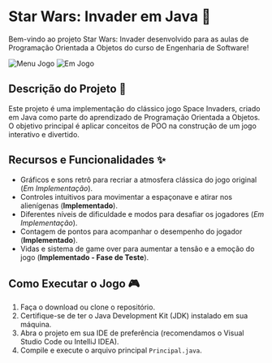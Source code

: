 # Star Wars: Invader em Java :rocket:

Bem-vindo ao projeto Star Wars: Invader desenvolvido para as aulas de Programação Orientada a Objetos do curso de Engenharia de Software!

![Menu Jogo](https://snipboard.io/qXeaI6.jpg)
![Em Jogo](https://snipboard.io/qXeaI6.jpg)

## Descrição do Projeto :book:

Este projeto é uma implementação do clássico jogo Space Invaders, criado em Java como parte do aprendizado de Programação Orientada a Objetos. O objetivo principal é aplicar conceitos de POO na construção de um jogo interativo e divertido.

## Recursos e Funcionalidades :sparkles:

- Gráficos e sons retrô para recriar a atmosfera clássica do jogo original (*Em Implementação*).
- Controles intuitivos para movimentar a espaçonave e atirar nos alienígenas (**Implementado**).
- Diferentes níveis de dificuldade e modos para desafiar os jogadores (*Em Implementação*).
- Contagem de pontos para acompanhar o desempenho do jogador (**Implementado**).
- Vidas e sistema de game over para aumentar a tensão e a emoção do jogo (**Implementado - Fase de Teste**).

## Como Executar o Jogo :video_game:

1. Faça o download ou clone o repositório.
2. Certifique-se de ter o Java Development Kit (JDK) instalado em sua máquina.
3. Abra o projeto em sua IDE de preferência (recomendamos o Visual Studio Code ou IntelliJ IDEA).
4. Compile e execute o arquivo principal `Principal.java`.
